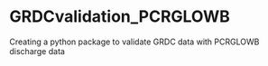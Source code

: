 # GRDCvalidation_PCRGLOWB
Creating a python package to validate GRDC data with PCRGLOWB discharge data
